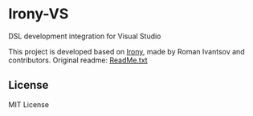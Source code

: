 # Irony-VS

DSL development integration for Visual Studio

This project is developed based on [Irony](https://irony.codeplex.com), made by Roman Ivantsov and contributors. Original readme: [ReadMe.txt](ReadMe.txt)

## License

MIT License

